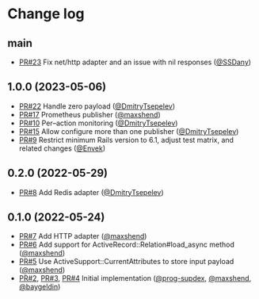 # Change log

## main

- [PR#23](https://github.com/DmitryTsepelev/io_monitor/pull/23) Fix net/http adapter and an issue with nil responses ([@SSDany])

## 1.0.0 (2023-05-06)

- [PR#22](https://github.com/DmitryTsepelev/io_monitor/pull/22) Handle zero payload ([@DmitryTsepelev])
- [PR#17](https://github.com/DmitryTsepelev/io_monitor/pull/17) Prometheus publisher ([@maxshend])
- [PR#10](https://github.com/DmitryTsepelev/io_monitor/pull/10) Per–action monitoring ([@DmitryTsepelev])
- [PR#15](https://github.com/DmitryTsepelev/io_monitor/pull/15) Allow configure more than one publisher ([@DmitryTsepelev])
- [PR#9](https://github.com/DmitryTsepelev/io_monitor/pull/9) Restrict minimum Rails version to 6.1, adjust test matrix, and related changes ([@Envek])

## 0.2.0 (2022-05-29)

- [PR#8](https://github.com/DmitryTsepelev/io_monitor/pull/8) Add Redis adapter ([@DmitryTsepelev])

## 0.1.0 (2022-05-24)

- [PR#7](https://github.com/DmitryTsepelev/io_monitor/pull/7) Add HTTP adapter ([@maxshend])
- [PR#6](https://github.com/DmitryTsepelev/io_monitor/pull/6) Add support for ActiveRecord::Relation#load_async method ([@maxshend])
- [PR#5](https://github.com/DmitryTsepelev/io_monitor/pull/5) Use ActiveSupport::CurrentAttributes to store input payload ([@maxshend])
- [PR#2](https://github.com/DmitryTsepelev/io_monitor/pull/2), [PR#3](https://github.com/DmitryTsepelev/io_monitor/pull/3), [PR#4](https://github.com/DmitryTsepelev/io_monitor/pull/4) Initial implementation ([@prog-supdex], [@maxshend], [@baygeldin])

[@baygeldin]: https://github.com/baygeldin
[@prog-supdex]: https://github.com/prog-supdex
[@maxshend]: https://github.com/maxshend
[@DmitryTsepelev]: https://github.com/DmitryTsepelev
[@Envek]: https://github.com/Envek
[@SSDany]: https://github.com/SSDany
